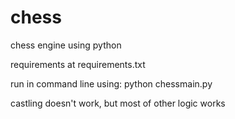 # chess
chess engine using python

requirements at requirements.txt

run in command line using: python chessmain.py

castling doesn't work, but most of other logic works
